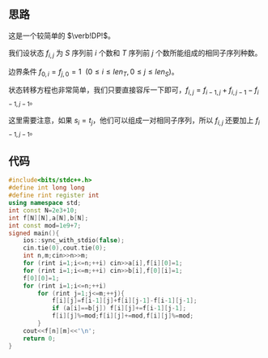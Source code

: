 ## 思路
这是一个较简单的 $\verb!DP!$。

我们设状态 $f_{i,j}$ 为 $S$ 序列前 $i$ 个数和 $T$ 序列前 $j$ 个数所能组成的相同子序列种数。

边界条件 $f_{0,i}=f_{j,0}=1\ \ (0 \le i \le len_T,0 \le j \le len_S)$。

状态转移方程也非常简单，我们只要直接容斥一下即可，$f_{i,j}=f_{i-1,j}+f_{i,j-1}-f_{i-1,j-1}$。

这里需要注意，如果 $s_i=t_j$，他们可以组成一对相同子序列，所以 $f_{i,j}$ 还要加上 $f_{i-1,j-1}$。
## 代码
```cpp
#include<bits/stdc++.h>
#define int long long
#define rint register int
using namespace std;
int const N=2e3+10;
int f[N][N],a[N],b[N];
int const mod=1e9+7;
signed main(){
	ios::sync_with_stdio(false);
    cin.tie(0),cout.tie(0);
    int n,m;cin>>n>>m;
    for (rint i=1;i<=n;++i) cin>>a[i],f[i][0]=1;
    for (rint i=1;i<=m;++i) cin>>b[i],f[0][i]=1;
    f[0][0]=1;
    for (rint i=1;i<=n;++i)
        for (rint j=1;j<=m;++j){
            f[i][j]=f[i-1][j]+f[i][j-1]-f[i-1][j-1];
            if (a[i]==b[j]) f[i][j]+=f[i-1][j-1];
            f[i][j]%=mod;f[i][j]+=mod,f[i][j]%=mod;
        }
    cout<<f[n][m]<<'\n';
    return 0;
}

```
